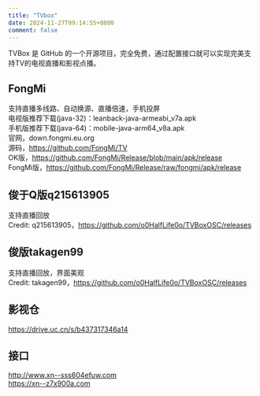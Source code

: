 ```yaml
---
title: "TVbox"
date: 2024-11-27T09:14:55+0800
comment: false
---
```


TVBox 是 GitHub 的一个开源项目，完全免费，通过配置接口就可以实现完美支持TV的电视直播和影视点播。

## FongMi

支持直播多线路、自动换源、直播倍速，手机投屏  
电视版推荐下载(java-32)：leanback-java-armeabi_v7a.apk  
手机版推荐下载(java-64)：mobile-java-arm64_v8a.apk  
官网，down.fongmi.eu.org  
源码，https://github.com/FongMi/TV  
OK版，https://github.com/FongMi/Release/blob/main/apk/release  
FongMi版，https://github.com/FongMi/Release/raw/fongmi/apk/release  

## 俊于Q版q215613905

支持直播回放  
Credit: q215613905，https://github.com/o0HalfLife0o/TVBoxOSC/releases  

## 俊版takagen99

支持直播回放，界面美观  
Credit: takagen99，https://github.com/o0HalfLife0o/TVBoxOSC/releases  

## 影视仓

https://drive.uc.cn/s/b437317346a14  

## 接口

http://www.xn--sss604efuw.com  
https://xn--z7x900a.com  


